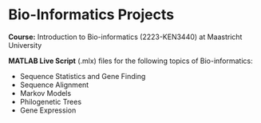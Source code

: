 # Bio-Informatics Projects

**Course:** Introduction to Bio-informatics (2223-KEN3440) at Maastricht University

**MATLAB Live Script** (.mlx) files for the following topics of Bio-informatics: 
- Sequence Statistics and Gene Finding
- Sequence Alignment
- Markov Models
- Philogenetic Trees
- Gene Expression
